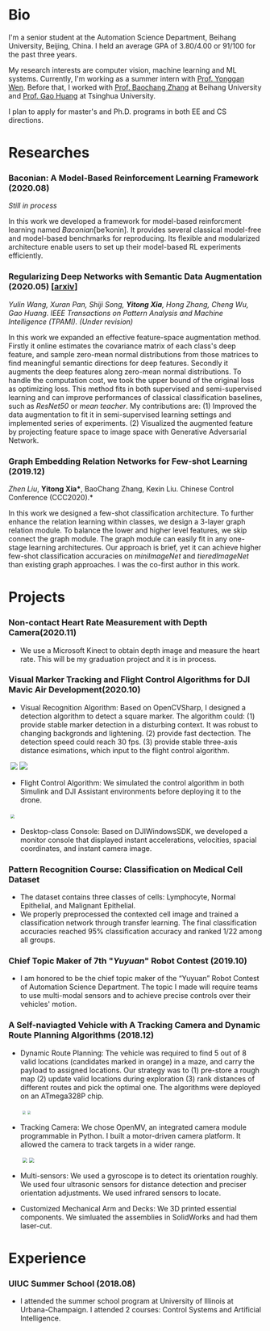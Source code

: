 # Bio
<p>
I'm a senior student at the Automation Science Department, Beihang University, Beijing, China. I held an average GPA of 3.80/4.00 or 91/100 for the past three years.
</p>  
<p>
My research interests are computer vision, machine learning and ML systems. Currently, I'm working as a summer intern with <a href="https://www.ntu.edu.sg/home/ygwen/">Prof. Yonggan Wen</a>. Before that, I worked with <a href="https://scholar.google.co.jp/citations?user=WH0J_34AAAAJ&hl=en&oi=ao">Prof. Baochang Zhang</a> at Beihang University and <a href="http://www.gaohuang.net/">Prof. Gao Huang</a> at Tsinghua University.
</p>
<p>       
I plan to apply for master's and Ph.D. programs in both EE and CS directions.
</p>


# Researches
### Baconian: A Model-Based Reinforcement Learning Framework (2020.08)
*Still in process*

In this work we developed a framework for model-based reinforcment learning named *Baconian*[beˈkonin]. It provides several classical model-free and model-based benchmarks for reproducing. Its flexible and modularized architecture enable users to set up their model-based RL experiments efficiently. 

### Regularizing Deep Networks with Semantic Data Augmentation (2020.05) [<a href="https://arxiv.org/abs/2007.10538">arxiv</a>]
*Yulin Wang, Xuran Pan, Shiji Song, **Yitong Xia**, Hong Zhang, Cheng Wu, Gao Huang*. *IEEE Transactions on Pattern Analysis and Machine Intelligence (TPAMI). (Under revision)*

In this work we expanded an effective feature-space augmentation method. Firstly it online estimates the covariance matrix of each class's deep feature, and sample zero-mean normal distributions from those matrices to find meaningful semantic directions for deep features. Secondly it augments the deep features along zero-mean normal distributions. To handle the computation cost, we took the upper bound of the original loss as optimizing loss. This method fits in both supervised and semi-supervised learning and can improve performances of classical classification baselines, such as *ResNet50* or *mean teacher*. My contributions are: (1) Improved the data augmentation to fit it in semi-supervised learning settings and implemented series of experiments. (2) Visualized the augmented feature by projecting feature space to image space with Generative Adversarial Network.

### Graph Embedding Relation Networks for Few-shot Learning (2019.12)
*Zhen Liu*, **Yitong Xia\***, BaoChang Zhang, Kexin Liu. Chinese Control Conference (CCC2020).*

In this work we designed a few-shot classification architecture. To further enhance the relation learning within classes, we design a 3-layer graph relation module. To balance the lower and higher level features, we skip connect the graph module. The graph module can easily fit in any one-stage learning architectures. Our approach is brief, yet it can achieve higher few-shot classification accuracies on _miniImageNet_ and _tieredImageNet_ than existing graph approaches. I was the co-first author in this work.


# Projects
### Non-contact Heart Rate Measurement with Depth Camera(2020.11)
- We use a Microsoft Kinect to obtain depth image and measure the heart rate. This will be my graduation project and it is in process.

### Visual Marker Tracking and Flight Control Algorithms for DJI Mavic Air Development(2020.10)
- Visual Recognition Algorithm: Based on OpenCVSharp, I designed a detection algorithm to detect a square marker. The algorithm could: (1) provide stable marker detection in a disturbing context. It was robust to changing backgronds and lightening. (2) provide fast dectection. The detection speed could reach 30 fps. (3) provide stable three-axis distance esimations, which input to the flight control algorithm.

​                              <img src="marker_recognition.png" style="zoom:90%;">       <img src="drone_tracking.gif" style="zoom:100%;" />

- Flight Control Algorithm: We simulated the control algorithm in both Simulink and DJI Assistant environments before deploying it to the drone.

​                                                       <img src="drone_simulation.png" style="zoom:50%;"> 
- Desktop-class Console: Based on DJIWindowsSDK, we developed a monitor console that displayed instant accelerations, velocities, spacial coordinates, and instant camera image.

### Pattern Recognition Course: Classification on Medical Cell Dataset
- The dataset contains three classes of cells: Lymphocyte, Normal Epithelial, and Malignant Epithelial.
- We properly preprocessed the contexted cell image and trained a classification network through transfer learning. The final classification accuracies reached 95% classification accuracy and ranked 1/22 among all groups.

### Chief Topic Maker of 7th "_Yuyuan_" Robot Contest  (2019.10)

- I am honored to be the chief topic maker of the “Yuyuan” Robot Contest of Automation Science Department. The topic I made will require teams to use multi-modal sensors and to achieve precise controls over their vehicles' motion.

### A Self-naviagted Vehicle with A Tracking Camera and Dynamic Route Planning Algorithms (2018.12)

- Dynamic Route Planning: The vehicle was required to find 5 out of 8 valid locations (candidates marked in orange) in a maze, and carry the payload to assigned locations. Our strategy was to (1) pre-store a rough map (2) update valid locations during exploration (3) rank distances of different routes and pick the optimal one. The algorithms were deployed on an ATmega328P chip.

    ​					          <img src="sideview.jpg" style="zoom:40%;" />     <img src="maze.jpg" style="zoom:40%;" />


- Tracking Camera: We chose OpenMV, an integrated camera module programmable in Python. I built a motor-driven camera platform. It allowed the camera to track targets in a wider range. 

    ​                                    <img src="tracking 00_00_04-00_00_11.gif" style="zoom:60%;" />     <img src="tracking detail 00_00_00-00_00_06.gif" style="zoom:60%;" />

- Multi-sensors: We used a gyroscope is to detect its orientation roughly. We used four ultrasonic sensors for distance detection and preciser orientation adjustments. We used infrared sensors to locate.

- Customized Mechanical Arm and Decks: We 3D printed essential components. We simluated the assemblies in SolidWorks and had them laser-cut.


# Experience
### UIUC Summer School (2018.08)

- I attended the summer school program at University of Illinois at Urbana-Champaign. I attended 2 courses: Control Systems and Artificial Intelligence.

